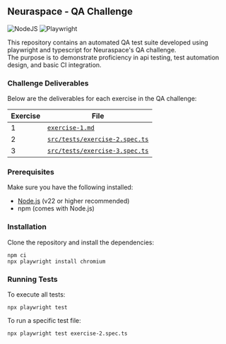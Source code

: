 ## Neuraspace - QA Challenge

![NodeJS](https://img.shields.io/badge/node.js-6DA55F?style=for-the-badge&logo=node.js&logoColor=white)
![Playwright](https://img.shields.io/badge/-playwright-%232EAD33?style=for-the-badge&logo=playwright&logoColor=white)

This repository contains an automated QA test suite developed using playwright and typescript for Neuraspace's QA challenge.  
The purpose is to demonstrate proficiency in api testing, test automation design, and basic CI integration.

### Challenge Deliverables

Below are the deliverables for each exercise in the QA challenge:

| Exercise | File |
|----------|------|
| 1        | [`exercise-1.md`](./exercise-1.md) |
| 2        | [`src/tests/exercise-2.spec.ts`](./src/tests/exercise-2.spec.ts) |
| 3        | [`src/tests/exercise-3.spec.ts`](./src/tests/exercise-3.spec.ts) |

### Prerequisites

Make sure you have the following installed:

- [Node.js](https://nodejs.org/) (v22 or higher recommended)
- npm (comes with Node.js)

### Installation

Clone the repository and install the dependencies:

```
npm ci
npx playwright install chromium
```

### Running Tests

To execute all tests:

```
npx playwright test
```
To run a specific test file:
```
npx playwright test exercise-2.spec.ts
```
